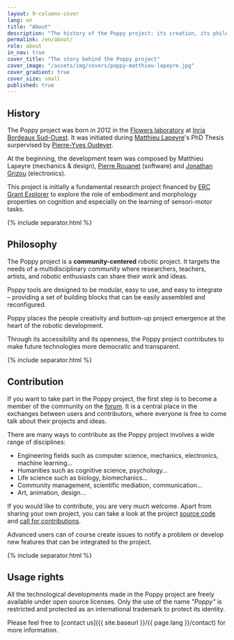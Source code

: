 ```yaml
---
layout: 9-columns-cover
lang: en
title: "About"
description: "The history of the Poppy project: its creation, its philosophy, and how to become a part of the community"
permalink: /en/about/
role: about
in_nav: true
cover_title: "The story behind the Poppy project"
cover_image: "/assets/img/covers/poppy-matthieu-lapeyre.jpg"
cover_gradient: true
cover_size: small
published: true
---
```


## History

The Poppy project was born in 2012 in the [Flowers laboratory](https://flowers.inria.fr/) at [Inria Bordeaux Sud-Ouest](https://www.inria.fr/en/centre/bordeaux). It was initiated during [Matthieu Lapeyre](https://github.com/matthieu-lapeyre)'s PhD Thesis surpervised by [Pierre-Yves Oudeyer](http://www.pyoudeyer.com/).

At the beginning, the development team was composed by Matthieu Lapeyre (mechanics &amp; design), [Pierre Rouanet](https://github.com/pierre-rouanet) (software) and [Jonathan Grizou](http://jgrizou.com/) (electronics).

This project is initially a fundamental research project financed by [ERC Grant Explorer](http://erc.europa.eu/) to explore the role of embodiment and morphology properties on cognition and especially on the learning of sensori-motor tasks.

{% include separator.html %}

## Philosophy

The Poppy project is a **community-centered** robotic project. It targets the needs of a multidisciplinary community where researchers, teachers, artists, and robotic enthusiasts can share their work and ideas.

Poppy tools are designed to be modular, easy to use, and easy to integrate – providing a set of building blocks that can be easily assembled and reconfigured.

Poppy places the people creativity and bottom-up project emergence at the heart of the robotic development.

Through its accessibility and its openness, the Poppy project contributes to make future technologies more democratic and transparent.

{% include separator.html %}

## Contribution

If you want to take part in the Poppy project, the first step is to become a member of the community on the [forum](https://forum.poppy-project.org). It is a central place in the exchanges between users and contributors, where everyone is free to come talk about their projects and ideas.

There are many ways to contribute as the Poppy project involves a wide range of disciplines:

- Engineering fields such as computer science, mechanics, electronics, machine learning...
- Humanities such as cognitive science, psychology...
- Life science such as biology, biomechanics...
- Community management, scientific mediation, communication...
- Art, animation, design...

If you would like to contribute, you are very much welcome. Apart from sharing your own project, you can take a look at the project [source code](https://github.com/poppy-project/) and [call for contributions](https://forum.poppy-project.org/tags/call-for-contributions).

Advanced users can of course create issues to notify a problem or develop new features that can be integrated to the project.

{% include separator.html %}

## Usage rights

All the technological developments made in the Poppy project are freely available under open source licenses. Only the use of the name *"Poppy"* is restricted and protected as an international trademark to protect its identity.

Please feel free to [contact us]({{ site.baseurl }}/{{ page.lang }}/contact) for more information.
